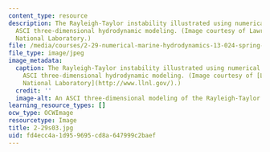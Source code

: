 ```yaml
---
content_type: resource
description: The Rayleigh-Taylor instability illustrated using numerical methods and
  ASCI three-dimensional hydrodynamic modeling. (Image courtesy of Lawrence Livermore
  National Laboratory.)
file: /media/courses/2-29-numerical-marine-hydrodynamics-13-024-spring-2003/fd4ecc4a1d959695cd8a647999c2baef_2-29s03.jpg
file_type: image/jpeg
image_metadata:
  caption: The Rayleigh-Taylor instability illustrated using numerical methods and
    ASCI three-dimensional hydrodynamic modeling. (Image courtesy of [Lawrence Livermore
    National Laboratory](http://www.llnl.gov/).)
  credit: ''
  image-alt: An ASCI three-dimensional modeling of the Rayleigh-Taylor instability.
learning_resource_types: []
ocw_type: OCWImage
resourcetype: Image
title: 2-29s03.jpg
uid: fd4ecc4a-1d95-9695-cd8a-647999c2baef
---
```

